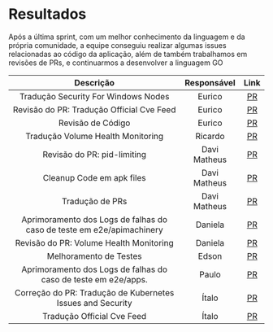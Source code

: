 # Resultados

Após a última sprint, com um melhor conhecimento da linguagem e da própria comunidade, a equipe conseguiu realizar algumas issues relacionadas ao código da aplicação, além de também trabalhamos em revisões de PRs, e continuarmos a desenvolver a linguagem GO


|Descrição|Responsável|Link|
|:--:|:--:|:--:|
|Tradução Security For Windows Nodes | Eurico | [PR](https://github.com/kubernetes/website/pull/38569) |
|Revisão do PR: Tradução Official Cve Feed| Eurico | [PR](https://github.com/kubernetes/website/pull/38977) |
|Revisão de Código| Eurico | [PR](https://github.com/kubernetes/kubernetes/pull/115094#) |
|Tradução Volume Health Monitoring | Ricardo | [PR](https://github.com/kubernetes/website/pull/38885) |
|Revisão do PR: pid-limiting| Davi Matheus | [PR](https://github.com/kubernetes/website/pull/38142) |
|Cleanup Code em apk files| Davi Matheus | [PR](https://github.com/kubernetes/kubernetes/pull/115134) |
|Tradução de PRs| Davi Matheus | [PR](https://github.com/kubernetes/website/pull/38142) |
|Aprimoramento dos Logs de falhas do caso de teste em e2e/apimachinery| Daniela | [PR](https://github.com/kubernetes/kubernetes/pull/115128) |
|Revisão do PR: Volume Health Monitoring | Daniela | [PR](https://github.com/kubernetes/website/pull/38885) |
|Melhoramento de Testes | Edson | [PR](https://github.com/kubernetes/kubernetes/issues/105678) |
|Aprimoramento dos Logs de falhas do caso de teste em  e2e/apps. | Paulo | [PR](https://github.com/kubernetes/kubernetes/pull/115094#) |
|Correção do PR: Tradução de Kubernetes Issues and Security| Ítalo | [PR](https://github.com/kubernetes/website/pull/38130) |
|Tradução Official Cve Feed| Ítalo | [PR](https://github.com/kubernetes/website/pull/38977) |
